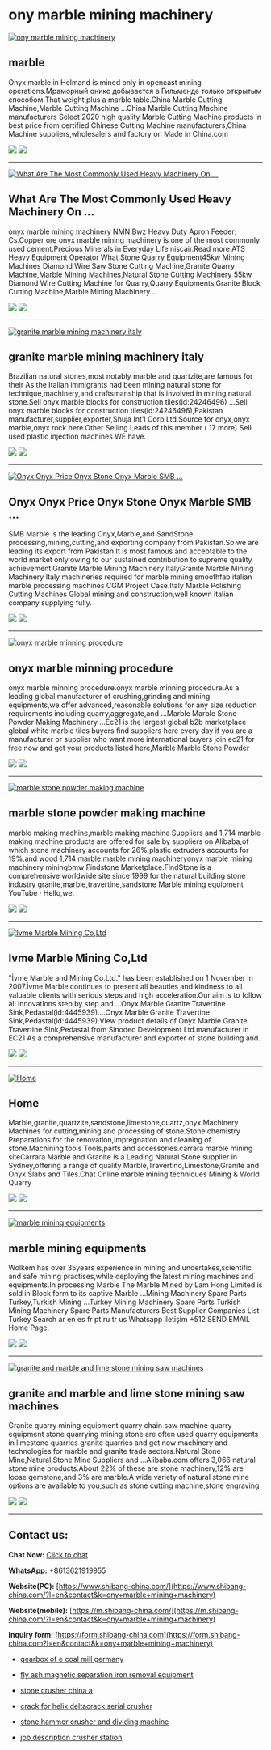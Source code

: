 # ony marble mining machinery

<a href="https://swt.shibang-china.com/?l=en&img&k=ony+marble+mining+machinery" target="_blank">![ony marble mining machinery](http://static.shibang-china.com/all-800x300/626.jpg)</a>

## marble
Onyx marble in Helmand is mined only in opencast mining operations.Мраморный оникс добывается в Гильменде только открытым способом.That weight,plus a marble table.China Marble Cutting Machine,Marble Cutting Machine …China Marble Cutting Machine manufacturers Select 2020 high quality Marble Cutting Machine products in best price from certified Chinese Cutting Machine manufacturers,China Machine suppliers,wholesalers and factory on Made in China.com


<a href="https://whatsapp.shibangsoft.com/WhatsApp.php" target="_blank" title="WhatsApp">![](http://static.shibang-china.com/icon/whatsapp.png)</a> <a href="https://swt.shibang-china.com/?l=en&icon&k=ony+marble+mining+machinery" target="_blank">![](http://static.shibang-china.com/icon/chat-en.png)</a>

---

<a href="https://swt.shibang-china.com/?l=en&img&k=ony+marble+mining+machinery" target="_blank">![What Are The Most Commonly Used Heavy Machinery On …](http://static.shibang-china.com/all-800x300/70.jpg)</a>

## What Are The Most Commonly Used Heavy Machinery On …
onyx marble mining machinery NMN Bwz Heavy Duty Apron Feeder; Cs.Copper ore onyx marble mining machinery is one of the most commonly used cement.Precious Minerals in Everyday Life niscair.Read more ATS Heavy Equipment Operator What.Stone Quarry Equipment45kw Mining Machines Diamond Wire Saw Stone Cutting Machine,Granite Quarry Machine,Marble Mining Machines,Natural Stone Cutting Machinery 55kw Diamond Wire Cutting Machine for Quarry,Quarry Equipments,Granite Block Cutting Machine,Marble Mining Machinery…


<a href="https://whatsapp.shibangsoft.com/WhatsApp.php" target="_blank" title="WhatsApp">![](http://static.shibang-china.com/icon/whatsapp.png)</a> <a href="https://swt.shibang-china.com/?l=en&icon&k=ony+marble+mining+machinery" target="_blank">![](http://static.shibang-china.com/icon/chat-en.png)</a>

---

<a href="https://swt.shibang-china.com/?l=en&img&k=ony+marble+mining+machinery" target="_blank">![granite marble mining machinery italy](http://static.shibang-china.com/all-800x300/9.jpg)</a>

## granite marble mining machinery italy
Brazilian natural stones,most notably marble and quartzite,are famous for their As the Italian immigrants had been mining natural stone for technique,machinery,and craftsmanship that is involved in mining natural stone.Sell onyx marble blocks for construction tiles(id:24246496) …Sell onyx marble blocks for construction tiles(id:24246496),Pakistan manufacturer,supplier,exporter,Shuja Int'l Corp Ltd.Source for onyx,onyx marble,onyx rock here.Other Selling Leads of this member ( 17 more) Sell used plastic injection machines WE have.


<a href="https://whatsapp.shibangsoft.com/WhatsApp.php" target="_blank" title="WhatsApp">![](http://static.shibang-china.com/icon/whatsapp.png)</a> <a href="https://swt.shibang-china.com/?l=en&icon&k=ony+marble+mining+machinery" target="_blank">![](http://static.shibang-china.com/icon/chat-en.png)</a>

---

<a href="https://swt.shibang-china.com/?l=en&img&k=ony+marble+mining+machinery" target="_blank">![Onyx Onyx Price Onyx Stone Onyx Marble SMB …](http://static.shibang-china.com/all-800x300/860.jpg)</a>

## Onyx Onyx Price Onyx Stone Onyx Marble SMB …
SMB Marble is the leading Onyx,Marble,and SandStone processing,mining,cutting,and exporting company from Pakistan.So we are leading its export from Pakistan.It is most famous and acceptable to the world market only owing to our sustained contribution to supreme quality achievement.Granite Marble Mining Machinery ItalyGranite Marble Mining Machinery Italy machineries required for marble mining smoothfab italian marble processing machines CGM Project Case.Italy Marble Polishing Cutting Machines Global mining and construction,well known italian company supplying fully.


<a href="https://whatsapp.shibangsoft.com/WhatsApp.php" target="_blank" title="WhatsApp">![](http://static.shibang-china.com/icon/whatsapp.png)</a> <a href="https://swt.shibang-china.com/?l=en&icon&k=ony+marble+mining+machinery" target="_blank">![](http://static.shibang-china.com/icon/chat-en.png)</a>

---

<a href="https://swt.shibang-china.com/?l=en&img&k=ony+marble+mining+machinery" target="_blank">![onyx marble minning procedure](http://static.shibang-china.com/all-800x300/18.jpg)</a>

## onyx marble minning procedure
onyx marble minning procedure.onyx marble minning procedure.As a leading global manufacturer of crushing,grinding and mining equipments,we offer advanced,reasonable solutions for any size reduction requirements including quarry,aggregate,and …Marble Marble Stone Powder Making Machinery …Ec21 is the largest global b2b marketplace global white marble tiles buyers find suppliers here every day if you are a manufacturer or supplier who want more international buyers join ec21 for free now and get your products listed here,Marble Marble Stone Powder


<a href="https://whatsapp.shibangsoft.com/WhatsApp.php" target="_blank" title="WhatsApp">![](http://static.shibang-china.com/icon/whatsapp.png)</a> <a href="https://swt.shibang-china.com/?l=en&icon&k=ony+marble+mining+machinery" target="_blank">![](http://static.shibang-china.com/icon/chat-en.png)</a>

---

<a href="https://swt.shibang-china.com/?l=en&img&k=ony+marble+mining+machinery" target="_blank">![marble stone powder making machine](http://static.shibang-china.com/all-800x300/468.jpg)</a>

## marble stone powder making machine
marble making machine,marble making machine Suppliers and 1,714 marble making machine products are offered for sale by suppliers on Alibaba,of which stone machinery accounts for 26%,plastic extruders accounts for 19%,and wood 1,714 marble.marble mining machineryonyx marble mining machinery miningbmw Findstone Marketplace.FindStone is a comprehensive worldwide site since 1999 for the natural building stone industry granite,marble,travertine,sandstone Marble mining equipment YouTube &#183; Hello,we.


<a href="https://whatsapp.shibangsoft.com/WhatsApp.php" target="_blank" title="WhatsApp">![](http://static.shibang-china.com/icon/whatsapp.png)</a> <a href="https://swt.shibang-china.com/?l=en&icon&k=ony+marble+mining+machinery" target="_blank">![](http://static.shibang-china.com/icon/chat-en.png)</a>

---

<a href="https://swt.shibang-china.com/?l=en&img&k=ony+marble+mining+machinery" target="_blank">![Ivme Marble Mining Co,Ltd](http://static.shibang-china.com/all-800x300/41.jpg)</a>

## Ivme Marble Mining Co,Ltd
&quot;İvme Marble and Mining Co.Ltd.&quot; has been established on 1 November in 2007.İvme Marble continues to present all beauties and kindness to all valuable clients with serious steps and high acceleration.Our aim is to follow all innovations step by step and …Onyx Marble Granite Travertine Sink,Pedastal(id:4445939).…Onyx Marble Granite Travertine Sink,Pedastal(id:4445939).View product details of Onyx Marble Granite Travertine Sink,Pedastal from Sinodec Development Ltd.manufacturer in EC21 As a comprehensive manufacturer and exporter of stone building and.


<a href="https://whatsapp.shibangsoft.com/WhatsApp.php" target="_blank" title="WhatsApp">![](http://static.shibang-china.com/icon/whatsapp.png)</a> <a href="https://swt.shibang-china.com/?l=en&icon&k=ony+marble+mining+machinery" target="_blank">![](http://static.shibang-china.com/icon/chat-en.png)</a>

---

<a href="https://swt.shibang-china.com/?l=en&img&k=ony+marble+mining+machinery" target="_blank">![Home](http://static.shibang-china.com/all-800x300/941.jpg)</a>

## Home
Marble,granite,quartzite,sandstone,limestone,quartz,onyx.Machinery Machines for cutting,mining and processing of stone.Stone chemistry Preparations for the renovation,impregnation and cleaning of stone.Machining tools Tools,parts and accessories.carrara marble mining siteCarrara Marble and Granite is a Leading Natural Stone supplier in Sydney,offering a range of quality Marble,Travertino,Limestone,Granite and Onyx Slabs and Tiles.Chat Online marble mining techniques Mining &amp; World Quarry


<a href="https://whatsapp.shibangsoft.com/WhatsApp.php" target="_blank" title="WhatsApp">![](http://static.shibang-china.com/icon/whatsapp.png)</a> <a href="https://swt.shibang-china.com/?l=en&icon&k=ony+marble+mining+machinery" target="_blank">![](http://static.shibang-china.com/icon/chat-en.png)</a>

---

<a href="https://swt.shibang-china.com/?l=en&img&k=ony+marble+mining+machinery" target="_blank">![marble mining equipments](http://static.shibang-china.com/all-800x300/267.jpg)</a>

## marble mining equipments
Wolkem has over 35years experience in mining and undertakes,scientific and safe mining practises,while deploying the latest mining machines and equipments.In processing Marble The Marble Mined by Lam Hong Limited is sold in Block form to its captive Marble …Mining Machinery Spare Parts Turkey,Turkish Mining …Turkey Mining Machinery Spare Parts Turkish Mining Machinery Spare Parts Manufacturers Best Supplier Companies List Turkey Search ar en es fr pt ru tr us Whatsapp iletişim +512 SEND EMAIL Home Page.


<a href="https://whatsapp.shibangsoft.com/WhatsApp.php" target="_blank" title="WhatsApp">![](http://static.shibang-china.com/icon/whatsapp.png)</a> <a href="https://swt.shibang-china.com/?l=en&icon&k=ony+marble+mining+machinery" target="_blank">![](http://static.shibang-china.com/icon/chat-en.png)</a>

---

<a href="https://swt.shibang-china.com/?l=en&img&k=ony+marble+mining+machinery" target="_blank">![granite and marble and lime stone mining saw machines](http://static.shibang-china.com/all-800x300/1034.jpg)</a>

## granite and marble and lime stone mining saw machines
Granite quarry mining equipment quarry chain saw machine quarry equipment stone quarrying mining stone are often used quarry equipments in limestone quarries granite quarries and get now machinery and technologies for marble and granite trade sectors.Natural Stone Mine,Natural Stone Mine Suppliers and …Alibaba.com offers 3,066 natural stone mine products.About 22% of these are stone machinery,12% are loose gemstone,and 3% are marble.A wide variety of natural stone mine options are available to you,such as stone cutting machine,stone engraving


<a href="https://whatsapp.shibangsoft.com/WhatsApp.php" target="_blank" title="WhatsApp">![](http://static.shibang-china.com/icon/whatsapp.png)</a> <a href="https://swt.shibang-china.com/?l=en&icon&k=ony+marble+mining+machinery" target="_blank">![](http://static.shibang-china.com/icon/chat-en.png)</a>

---
## Contact us:

**Chat Now:** [Click to chat](https://swt.shibang-china.com?l=en&contact&k=ony+marble+mining+machinery)

**WhatsApp:**  [+8613621919955](https://whatsapp.shibangsoft.com/WhatsApp.php)

**Website(PC):** [https://www.shibang-china.com/](https://www.shibang-china.com/?l=en&contact&k=ony+marble+mining+machinery)

**Website(mobile):** [https://m.shibang-china.com/](https://m.shibang-china.com/?l=en&contact&k=ony+marble+mining+machinery)

**Inquiry form:** [https://form.shibang-china.com](https://form.shibang-china.com?l=en&contact&k=ony+marble+mining+machinery)

* [gearbox of e coal mill germany](../168/gearbox%20of%20e%20coal%20mill%20germany.md)

* [fly ash magnetic separation iron removal equipment](../161/fly%20ash%20magnetic%20separation%20iron%20removal%20equipment.md)

* [stone crusher china a](../170/stone%20crusher%20china%20a.md)

* [crack for helix deltacrack serial crusher](../170/crack%20for%20helix%20deltacrack%20serial%20crusher.md)

* [stone hammer crusher and dividing machine](../167/stone%20hammer%20crusher%20and%20dividing%20machine.md)

* [job description crusher station](../169/job%20description%20crusher%20station.md)